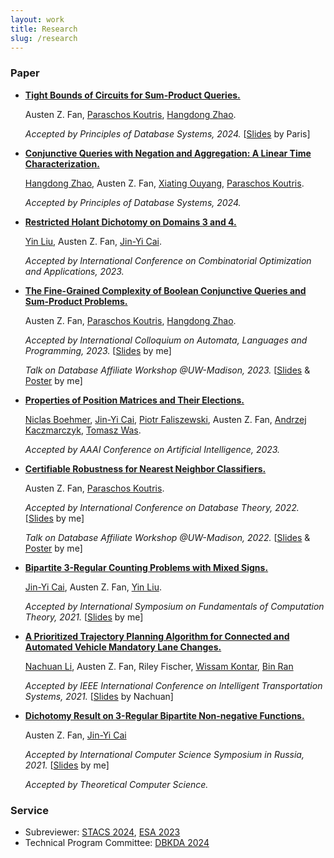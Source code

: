 ```yaml
---
layout: work
title: Research
slug: /research
---
```


### Paper
* [**Tight Bounds of Circuits for Sum-Product Queries.**](https://dl.acm.org/doi/10.1145/3651588)

  Austen Z. Fan, [Paraschos Koutris](https://pages.cs.wisc.edu/~paris/), [Hangdong Zhao](https://pages.cs.wisc.edu/~hangdong/).

  *Accepted by Principles of Database Systems, 2024.* [[Slides](assets/slides/PODS_2024_Circuit_Presentation.pdf) by Paris]
  
  
* [**Conjunctive Queries with Negation and Aggregation: A Linear Time Characterization.**](https://dl.acm.org/doi/10.1145/3651138)

  [Hangdong Zhao](https://pages.cs.wisc.edu/~hangdong/), Austen Z. Fan, [Xiating Ouyang](https://pages.cs.wisc.edu/~xouyang/), [Paraschos Koutris](https://pages.cs.wisc.edu/~paris/).

  *Accepted by Principles of Database Systems, 2024.*
  
  
* [**Restricted Holant Dichotomy on Domains 3 and 4.**](https://arxiv.org/abs/2307.16078)

  [Yin Liu](https://pages.cs.wisc.edu/~yinl/), Austen Z. Fan, [Jin-Yi Cai](https://pages.cs.wisc.edu/~jyc/).

  *Accepted by International Conference on Combinatorial Optimization and Applications, 2023.* 
  
* [**The Fine-Grained Complexity of Boolean Conjunctive Queries and Sum-Product Problems.**](https://arxiv.org/abs/2304.14557)

  Austen Z. Fan, [Paraschos Koutris](https://pages.cs.wisc.edu/~paris/), [Hangdong Zhao](https://pages.cs.wisc.edu/~hangdong/).

  *Accepted by International Colloquium on Automata, Languages and Programming, 2023.* [[Slides](assets/slides/ICALP_2023_Presentation.pdf) by me]
  
  *Talk on Database Affiliate Workshop @UW-Madison, 2023.*  [[Slides](assets/slides/Database_Affiliate_Workshop_Presentation_2023.pdf) & [Poster](assets/slides/Database_Affiliate_Workshop_Poster_2023.pdf) by me]

* [**Properties of Position Matrices and Their Elections.**](https://arxiv.org/abs/2303.02538)

  [Niclas Boehmer](https://sites.google.com/view/niclas-boehmer/home), [Jin-Yi Cai](https://pages.cs.wisc.edu/~jyc/), [Piotr Faliszewski](https://home.agh.edu.pl/~faliszew/), Austen Z. Fan, [Andrzej Kaczmarczyk](https://akaczmarczyk.com/), [Tomasz Was](https://www.mimuw.edu.pl/~twas/).

  *Accepted by AAAI Conference on Artificial Intelligence, 2023.*
  

* [**Certifiable Robustness for Nearest Neighbor Classifiers.**](https://arxiv.org/abs/2201.04770)

  Austen Z. Fan, [Paraschos Koutris](https://pages.cs.wisc.edu/~paris/).

  *Accepted by International Conference on Database Theory, 2022.* [[Slides](assets/slides/ICDT_2022_Presentation.pdf) by me]

  *Talk on Database Affiliate Workshop @UW-Madison, 2022.*  [[Slides](assets/slides/ICDT_2022_Presentation.pdf) & [Poster](assets/slides/Database_Affiliate_Workshop_Poster.pdf) by me]


* [**Bipartite 3-Regular Counting Problems with Mixed Signs.**](https://www.sciencedirect.com/science/article/abs/pii/S0022000023000144)

  [Jin-Yi Cai](https://pages.cs.wisc.edu/~jyc/), Austen Z. Fan, [Yin Liu](https://pages.cs.wisc.edu/~yinl/).

  *Accepted by International Symposium on Fundamentals of Computation Theory, 2021.* [[Slides](assets/slides/FCT_2021_Presentation.pdf) by me]
  

* [**A Prioritized Trajectory Planning Algorithm for Connected and Automated Vehicle Mandatory Lane Changes.**](https://ieeexplore.ieee.org/document/9564913)

  [Nachuan Li](https://www.linkedin.com/in/nachuanli/), Austen Z. Fan, Riley Fischer, [Wissam Kontar](https://wissamkontar.github.io/), [Bin Ran](https://directory.engr.wisc.edu/cee/Faculty/Ran_Bin/)

  *Accepted by IEEE International Conference on Intelligent Transportation Systems, 2021.* [[Slides](assets/slides/ITSC_2021_Presentation.pdf) by Nachuan]


* [**Dichotomy Result on 3-Regular Bipartite Non-negative Functions.**](https://www.sciencedirect.com/science/article/abs/pii/S0304397523000580)

  Austen Z. Fan, [Jin-Yi Cai](https://pages.cs.wisc.edu/~jyc/)

  *Accepted by International Computer Science Symposium in Russia, 2021.* [[Slides](assets/slides/CSR_2021_Presentation.pdf) by me]

  *Accepted by Theoretical Computer Science.*


### Service
* Subreviewer: [STACS 2024](https://stacs2024.limos.fr/), [ESA 2023](https://algo-conference.org/2023/esa/)
* Technical Program Committee: [DBKDA 2024](https://www.iaria.org/conferences2024/ComDBKDA24.html)

